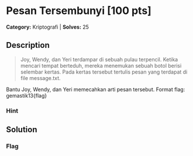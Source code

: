 # Pesan Tersembunyi [100 pts]

**Category:** Kriptografi
| **Solves:** 25

## Description
>Joy, Wendy, dan Yeri terdampar di sebuah pulau terpencil. Ketika mencari tempat berteduh, mereka menemukan sebuah botol berisi selembar kertas. Pada kertas tersebut tertulis pesan yang terdapat di file message.txt.

Bantu Joy, Wendy, dan Yeri memecahkan arti pesan tersebut.
Format flag: gemastik13{flag}

### Hint
 
## Solution

### Flag

